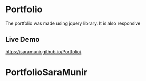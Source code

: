# Portfolio
The portfolio was made using jquery library. It is also responsive

## Live Demo
https://saramunir.github.io/Portfolio/
# PortfolioSaraMunir
